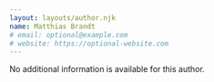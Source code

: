 ```yaml
---
layout: layouts/author.njk
name: Matthias Brandt
# email: optional@example.com
# website: https://optional-website.com
---
```

No additional information is available for this author.

